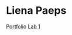 # Liena Paeps

[Portfolio](https://github.com/lienapaeps/DEV5-myportfolio)
[Lab 1](https://github.com/lienapaeps/dev5-lab1)